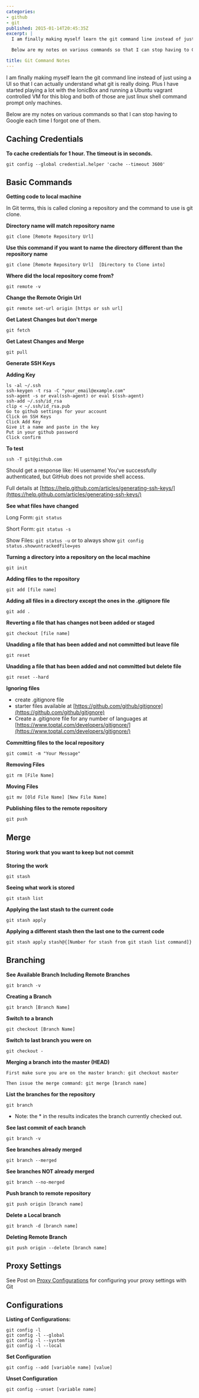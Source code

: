 ```yaml
---
categories:
- github
- git
published: 2015-01-14T20:45:35Z
excerpt: |
  I am finally making myself learn the git command line instead of just using a UI so that I can actually understand what git is really doing.  Plus I have started playing a lot with the IonicBox and running a Ubuntu vagrant controlled VM for this blog and both of those are just linux shell command prompt only machines.

  Below are my notes on various commands so that I can stop having to Google each time I forgot one of them.

title: Git Command Notes
---
```


I am finally making myself learn the git command line instead of just using a UI so that I can actually understand what git is really doing.  Plus I have started playing a lot with the IonicBox and running a Ubuntu vagrant controlled VM for this blog and both of those are just linux shell command prompt only machines.

Below are my notes on various commands so that I can stop having to Google each time I forgot one of them.


## Caching Credentials

**To cache credentials for 1 hour.  The timeout is in seconds.**

	git config --global credential.helper 'cache --timeout 3600'


## Basic Commands

**Getting code to local machine**

In Git terms, this is called cloning a repository and the command to use is git clone.  

**Directory name will match repository name**

	git clone [Remote Repository Url]  
    
**Use this command if you want to name the directory different than the repository name**

	git clone [Remote Repository Url]  [Directory to Clone into]
    
**Where did the local repository come from?**


	git remote -v

**Change the Remote Origin Url**

    git remote set-url origin [https or ssh url]

**Get Latest Changes but don't merge**

	git fetch
	
**Get Latest Changes and Merge**

	git pull
	
**Generate SSH Keys**

**Adding  Key**

    ls -al ~/.ssh
    ssh-keygen -t rsa -C "your_email@example.com"
    ssh-agent -s or eval(ssh-agent) or eval $(ssh-agent)
    ssh-add ~/.ssh/id_rsa
    clip < ~/.ssh/id_rsa.pub
    Go to github settings for your account
    Click on SSH Keys
    Click Add Key
    Give it a name and paste in the key
    Put in your github password
    Click confirm

**To test**

    ssh -T git@github.com

Should get a response like: Hi username! You've successfully authenticated, but GitHub does not  provide shell access.


Full details at [https://help.github.com/articles/generating-ssh-keys/](https://help.github.com/articles/generating-ssh-keys/)

**See what files have changed**

Long Form: `git status`

Short Form: `git status -s`

Show Files: `git status -u` or to always show `git config status.showuntrackedfile=yes`

**Turning a directory into a repository on the local machine**

	git init

**Adding files to the repository**

	git add [file name]

**Adding all files in a directory except the ones in the .gitignore file**

	git add .

**Reverting a file that has changes not been added or staged**

	git checkout [file name]

**Unadding a file that has been added and not committed but leave file**

	git reset

**Unadding a file that has been added and not committed but delete file**

	git reset --hard

**Ignoring files**

- create .gitignore file
- starter files available at [https://github.com/github/gitignore](https://github.com/github/gitignore)
- Create a .gitignore file for any number of languages at [https://www.toptal.com/developers/gitignore/](https://www.toptal.com/developers/gitignore/)
  
**Committing files to the local repository**

	git commit -m "Your Message"
  
**Removing Files**
  
	git rm [File Name]
  
**Moving Files**
  
	git mv [Old File Name] [New File Name]
  
**Publishing files to the remote repository**
  
	git push
  
## Merge

#### Storing work that you want to keep but not commit
  
**Storing the work**
  
	git stash
  
**Seeing what work is stored**

	git stash list
  
**Applying the last stash to the current code**

	git stash apply
  
**Applying a different stash then the last one to the current code**

	git stash apply stash@{[Number for stash from git stash list command]}
  
## Branching
  
**See Available Branch Including Remote Branches**

	git branch -v

**Creating a Branch**
  
	git branch [Branch Name]
  
**Switch to a branch**
  
	git checkout [Branch Name]
  
**Switch to last branch you were on**

	git checkout -

**Merging a branch into the master (HEAD)**
  
	First make sure you are on the master branch: git checkout master
  
	Then issue the merge command: git merge [branch name]
  
**List the branches for the repository**
  
	git branch
  
  - Note: the * in the results indicates the branch currently checked out.
  

**See last commit of each branch**
  
	git branch -v 
  
**See branches already merged**
  
	git branch --merged
  
**See branches NOT already merged**
  
	git branch --no-merged
  
**Push branch to remote repository**

	git push origin [branch name]
  
**Delete a Local branch**

	git branch -d [branch name]

**Deleting Remote Branch**

	git push origin --delete [branch name]

## Proxy Settings

See Post on [Proxy  Configurations](/proxy-configurations) for configuring your proxy settings with Git

## Configurations

**Listing of Configurations:**

	git config -l
	git config -l --global
	git config -l --system
	git config -l --local

**Set Configuration**

	git config --add [variable name] [value]

**Unset Configuration**

	git config --unset [variable name]

